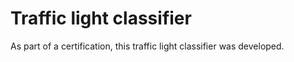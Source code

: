 # Traffic light classifier
As part of a certification, this traffic light classifier was developed.
